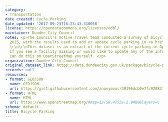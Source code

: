 ```yaml
---
category:
- Transportation
date_created: Cycle Parking
date_updated: '2017-09-23T16:23:43.310056'
license: https://opendatacommons.org/licenses/odbl/
maintainer: Dundee City Council
notes: <p>The Council's Active Travel team conducted a survey of bicycle parking in
  2015, with the results used to add or update cycle parking in <a href="https://www.openstreetmap.org">OpenStreetMap</a>.
  \r\n\r\nThis dataset is an extract of the current cycle parking in OpenStreetMap.
  If you see a facility missing or would like to update any of the information you
  can do this on OpenStreetMap yourself. </p>
organization: Dundee City Council
original_dataset_link: https://data.dundeecity.gov.uk/package/bicycle-parking
records: null
resources:
- format: GEOJSON
  name: GEOJSON
  url: https://gist.githubusercontent.com/anonymous/39196dcb0e7fc9288313dbcce0d0da68/raw/8af22904c4a32d9e97afee64f44376ca6b52b3e9/overpass.geojson
- format: HTML
  name: HTML
  url: https://www.openstreetmap.org/#map=13/56.4753/-2.9480&layers=C
schema: default
title: Bicycle Parking
---
```

